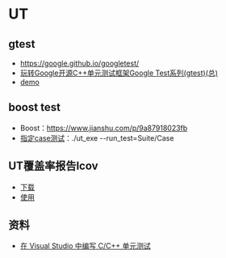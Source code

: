 # UT
## gtest
* https://google.github.io/googletest/
* [玩转Google开源C++单元测试框架Google Test系列(gtest)(总)](https://www.cnblogs.com/coderzh/archive/2009/04/06/1426755.html)
* [demo](https://github.com/andrewwang79/cpp.practice/tree/master/gtest)

## boost test
* Boost：https://www.jianshu.com/p/9a87918023fb
* [指定case测试](https://www.boost.org/doc/libs/1_47_0/libs/test/doc/html/utf/user-guide/runtime-config/run-by-name.html)：./ut_exe --run_test=Suite/Case

## UT覆盖率报告lcov
* [下载](http://ltp.sourceforge.net/coverage/lcov.php)
* [使用](https://blog.csdn.net/weixin_43892514/article/details/107822769)

## 资料
* [在 Visual Studio 中编写 C/C++ 单元测试](https://docs.microsoft.com/zh-cn/visualstudio/test/writing-unit-tests-for-c-cpp?view=vs-2019)
